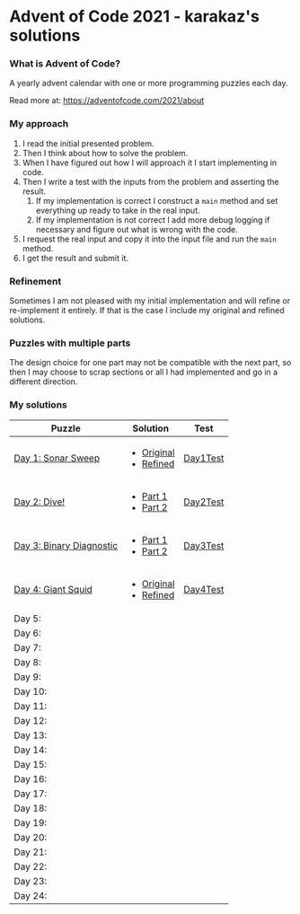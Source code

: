 # Advent of Code 2021 - karakaz's solutions

### What is Advent of Code?

A yearly advent calendar with one or more programming puzzles each day.

Read more at: https://adventofcode.com/2021/about

### My approach

1. I read the initial presented problem.
2. Then I think about how to solve the problem.
3. When I have figured out how I will approach it I start implementing in code.
4. Then I write a test with the inputs from the problem and asserting the result.
   1. If my implementation is correct I construct a `main` method and set everything up ready to take in the real input.
   2. If my implementation is not correct I add more debug logging if necessary and figure out what is wrong with the code.
5. I request the real input and copy it into the input file and run the `main` method.
6. I get the result and submit it.

### Refinement

Sometimes I am not pleased with my initial implementation and will refine or re-implement it entirely. If that is the case I include my original and refined solutions.

### Puzzles with multiple parts

The design choice for one part may not be compatible with the next part, so then I may choose to scrap sections or all I had implemented and go in a different direction.

### My solutions


| Puzzle                                                          | Solution                                                                                                                                                                                                                                                                                                                    | Test                                                                                                                                         |
|-----------------------------------------------------------------|-----------------------------------------------------------------------------------------------------------------------------------------------------------------------------------------------------------------------------------------------------------------------------------------------------------------------------|----------------------------------------------------------------------------------------------------------------------------------------------|
| [Day 1: Sonar Sweep](https://adventofcode.com/2021/day/1)       | <ul><li>[Original](https://github.com/Karakaz/advent-of-code-2021/blob/master/src/main/kotlin/io/karakaz/adventofcode/y2021/puzzle/day1/Day1Original.kt) </li><li>[Refined](https://github.com/Karakaz/advent-of-code-2021/blob/master/src/main/kotlin/io/karakaz/adventofcode/y2021/puzzle/day1/Day1Refined.kt) </li></ul> | [Day1Test](https://github.com/Karakaz/advent-of-code-2021/blob/master/src/test/kotlin/io/karakaz/adventofcode/y2021/puzzle/day1/Day1Test.kt) |
| [Day 2: Dive!](https://adventofcode.com/2021/day/2)             | <ul><li>[Part 1](https://github.com/Karakaz/advent-of-code-2021/blob/master/src/main/kotlin/io/karakaz/adventofcode/y2021/puzzle/day2/Day2Part1.kt) </li><li>[Part 2](https://github.com/Karakaz/advent-of-code-2021/blob/master/src/main/kotlin/io/karakaz/adventofcode/y2021/puzzle/day2/Day2Part2.kt) </li></ul>         | [Day2Test](https://github.com/Karakaz/advent-of-code-2021/blob/master/src/test/kotlin/io/karakaz/adventofcode/y2021/puzzle/day2/Day2Test.kt) |
| [Day 3: Binary Diagnostic](https://adventofcode.com/2021/day/3) | <ul><li>[Part 1](https://github.com/Karakaz/advent-of-code-2021/blob/master/src/main/kotlin/io/karakaz/adventofcode/y2021/puzzle/day3/Day3Part1.kt) </li><li>[Part 2](https://github.com/Karakaz/advent-of-code-2021/blob/master/src/main/kotlin/io/karakaz/adventofcode/y2021/puzzle/day3/Day3Part2.kt) </li></ul>         | [Day3Test](https://github.com/Karakaz/advent-of-code-2021/blob/master/src/test/kotlin/io/karakaz/adventofcode/y2021/puzzle/day3/Day3Test.kt) |
| [Day 4: Giant Squid](https://adventofcode.com/2021/day/4)       | <ul><li>[Original](https://github.com/Karakaz/advent-of-code-2021/blob/master/src/main/kotlin/io/karakaz/adventofcode/y2021/puzzle/day4/Day4Original.kt) </li><li>[Refined](https://github.com/Karakaz/advent-of-code-2021/blob/master/src/main/kotlin/io/karakaz/adventofcode/y2021/puzzle/day4/Day4Refined.kt) </li></ul> | [Day4Test](https://github.com/Karakaz/advent-of-code-2021/blob/master/src/test/kotlin/io/karakaz/adventofcode/y2021/puzzle/day4/Day4Test.kt) |
| Day 5:                                                          |                                                                                                                                                                                                                                                                                                                             |                                                                                                                                              |
| Day 6:                                                          |                                                                                                                                                                                                                                                                                                                             |                                                                                                                                              |
| Day 7:                                                          |                                                                                                                                                                                                                                                                                                                             |                                                                                                                                              |
| Day 8:                                                          |                                                                                                                                                                                                                                                                                                                             |                                                                                                                                              |
| Day 9:                                                          |                                                                                                                                                                                                                                                                                                                             |                                                                                                                                              |
| Day 10:                                                         |                                                                                                                                                                                                                                                                                                                             |                                                                                                                                              |
| Day 11:                                                         |                                                                                                                                                                                                                                                                                                                             |                                                                                                                                              |
| Day 12:                                                         |                                                                                                                                                                                                                                                                                                                             |                                                                                                                                              |
| Day 13:                                                         |                                                                                                                                                                                                                                                                                                                             |                                                                                                                                              |
| Day 14:                                                         |                                                                                                                                                                                                                                                                                                                             |                                                                                                                                              |
| Day 15:                                                         |                                                                                                                                                                                                                                                                                                                             |                                                                                                                                              |
| Day 16:                                                         |                                                                                                                                                                                                                                                                                                                             |                                                                                                                                              |
| Day 17:                                                         |                                                                                                                                                                                                                                                                                                                             |                                                                                                                                              |
| Day 18:                                                         |                                                                                                                                                                                                                                                                                                                             |                                                                                                                                              |
| Day 19:                                                         |                                                                                                                                                                                                                                                                                                                             |                                                                                                                                              |
| Day 20:                                                         |                                                                                                                                                                                                                                                                                                                             |                                                                                                                                              |
| Day 21:                                                         |                                                                                                                                                                                                                                                                                                                             |                                                                                                                                              |
| Day 22:                                                         |                                                                                                                                                                                                                                                                                                                             |                                                                                                                                              |
| Day 23:                                                         |                                                                                                                                                                                                                                                                                                                             |                                                                                                                                              |
| Day 24:                                                         |                                                                                                                                                                                                                                                                                                                             |                                                                                                                                              |
